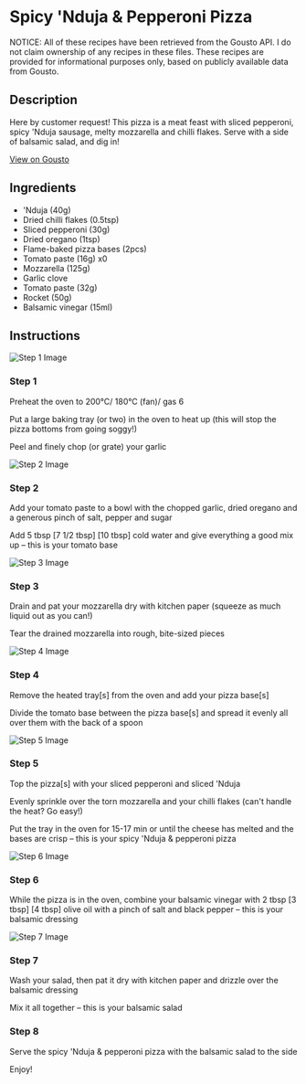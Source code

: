 # Spicy 'Nduja & Pepperoni Pizza

NOTICE: All of these recipes have been retrieved from the Gousto API. I do not claim ownership of any recipes in these files. These recipes are provided for informational purposes only, based on publicly available data from Gousto.

## Description

Here by customer request! This pizza is a meat feast with sliced pepperoni, spicy 'Nduja sausage, melty mozzarella and chilli flakes. Serve with a side of balsamic salad, and dig in!

[View on Gousto](https://www.gousto.co.uk/recipes/cookbook/spicy-nduja-pepperoni-pizza)

## Ingredients

-  'Nduja (40g)
- Dried chilli flakes (0.5tsp)
- Sliced pepperoni (30g)
- Dried oregano (1tsp)
- Flame-baked pizza bases (2pcs)
- Tomato paste (16g) x0
- Mozzarella (125g)
- Garlic clove
- Tomato paste (32g)
- Rocket (50g)
- Balsamic vinegar (15ml)

## Instructions

![Step 1 Image](https://production-media.gousto.co.uk/cms/recipe-step-image/2119.-step-1-x200.jpg)

### Step 1

Preheat the oven to 200°C/ 180°C (fan)/ gas 6

Put a large baking tray (or two) in the oven to heat up (this will stop the pizza bottoms from going soggy!)

Peel and finely chop (or grate) your garlic

![Step 2 Image](https://production-media.gousto.co.uk/cms/recipe-step-image/2119.-step-2-x200.jpg)

### Step 2

Add your tomato paste to a bowl with the chopped garlic, dried oregano and a generous pinch of salt, pepper and sugar

Add 5 tbsp <span class="text-purple">[7 1/2 tbsp]</span> <span class="text-danger">[10 tbsp] </span>cold water and give everything a good mix up – this is your tomato base

![Step 3 Image](https://production-media.gousto.co.uk/cms/recipe-step-image/2119.-step-3-x200.jpg)

### Step 3

Drain and pat your mozzarella dry with kitchen paper (squeeze as much liquid out as you can!)

Tear the drained mozzarella into rough, bite-sized pieces

![Step 4 Image](https://production-media.gousto.co.uk/cms/recipe-step-image/2119.-step-4-x200.jpg)

### Step 4

Remove the heated tray[s] from the oven and add your pizza base[s]

Divide the tomato base between the pizza base[s] and spread it evenly all over them with the back of a spoon

![Step 5 Image](https://production-media.gousto.co.uk/cms/recipe-step-image/2119.-step-5-x200.jpg)

### Step 5

Top the pizza[s] with your sliced pepperoni and sliced 'Nduja

Evenly sprinkle over the torn mozzarella and your chilli flakes (can't handle the heat? Go easy!)

Put the tray in the oven for 15-17 min or until the cheese has melted and the bases are crisp – this is your spicy 'Nduja & pepperoni pizza

![Step 6 Image](https://production-media.gousto.co.uk/cms/recipe-step-image/2119.-step-6-x200.jpg)

### Step 6

While the pizza is in the oven, combine your balsamic vinegar with 2 tbsp <span class="text-purple">[3 tbsp]</span> <span class="text-danger">[4 tbsp]</span> olive oil with a pinch of salt and black pepper – this is your balsamic dressing

![Step 7 Image](https://production-media.gousto.co.uk/cms/recipe-step-image/2119.-step-7-x200.jpg)

### Step 7

Wash your salad, then pat it dry with kitchen paper and drizzle over the balsamic dressing

Mix it all together – this is your balsamic salad

### Step 8

Serve the spicy 'Nduja & pepperoni pizza with the balsamic salad to the side

Enjoy!

